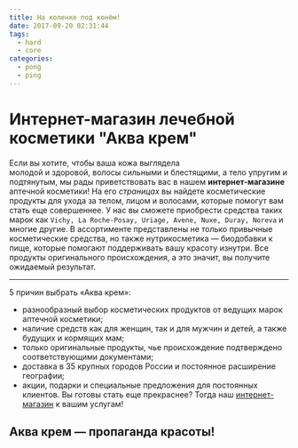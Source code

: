 ```yaml
---
title: На коленке под конём!
date: 2017-09-20 02:31:44
tags:
  - hard
  - core
categories:
  - pong
  - ping
---
```


# Интернет-магазин лечебной косметики "Аква крем"
Если вы хотите, чтобы ваша кожа выглядела  
молодой и здоровой, волосы сильными и блестящими, а тело упругим и подтянутым, мы рады приветствовать вас в нашем __интернет-магазине__ аптечной косметики! На его _страницах_ вы найдете косметические продукты для ухода за телом, лицом и волосами, которые помогут вам стать еще совершеннее.
У нас вы сможете приобрести средства таких марок как `Vichy, La Roche-Posay, Uriage, Avene, Nuxe, Duray, Noreva` и многие другие. В ассортименте представлены не только привычные косметические средства, но также нутрикосметика — биодобавки к пище, которые помогают поддерживать вашу красоту изнутри. Все продукты оригинального происхождения, а это значит, вы получите ожидаемый результат.
___
5 причин выбрать «Аква крем»:
* разнообразный выбор косметических продуктов от ведущих марок аптечной косметики;
* наличие средств как для женщин, так и для мужчин и детей, а также будущих и кормящих мам;
* только оригинальные продукты, чье происхождение подтверждено соответствующими документами;
* доставка в 35 крупных городов России и постоянное расширение географии;
* акции, подарки и специальные предложения для постоянных клиентов.
Вы готовы стать еще прекраснее? Тогда наш [интернет-магазин](https://aquacream.ru "AquaCream") к вашим услугам!
## Аква крем — пропаганда красоты!